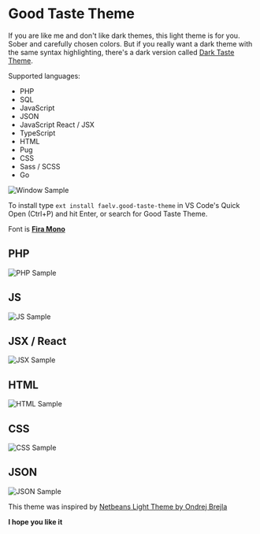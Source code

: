 # Good Taste Theme

If you are like me and don't like dark themes, this light theme is for you. Sober and carefully chosen colors.
But if you really want a dark theme with the same syntax highlighting, there's a dark version called
[Dark Taste Theme](https://marketplace.visualstudio.com/items?itemName=faelv.dark-taste-theme).

Supported languages:
- PHP
- SQL
- JavaScript
- JSON
- JavaScript React / JSX
- TypeScript
- HTML
- Pug
- CSS
- Sass / SCSS
- Go

![Window Sample](./images/sample-window.png)

To install type `ext install faelv.good-taste-theme` in VS Code's Quick Open (Ctrl+P) and hit Enter, or search for Good
Taste Theme.

Font is [**Fira Mono**](https://mozilla.github.io/Fira/)

## PHP

![PHP Sample](./images/sample-php.png)

## JS

![JS Sample](./images/sample-js.png)

## JSX / React

![JSX Sample](./images/sample-jsx.png)

## HTML

![HTML Sample](./images/sample-html.png)

## CSS

![CSS Sample](./images/sample-css.png)

## JSON

![JSON Sample](./images/sample-json.png)

This theme was inspired by [Netbeans Light Theme by Ondrej Brejla](https://github.com/obrejla/vscode-netbeans-light-theme)

**I hope you like it**
